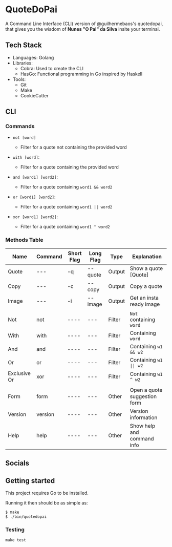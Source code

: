 # QuoteDoPai

A Command Line Interface (CLI) version of @guilhermebaos's quotedopai, that gives you the wisdom of **Nunes "O Pai" da Silva** insite your terminal.

## Tech Stack
* Languages: Golang
* Libraries:
	* Cobra: Used to create the CLI
	* HasGo: Functional programming in Go inspired by Haskell
* Tools:
	* Git
	* Make
	* CookieCutter

## CLI

### Commands

* `not [word]`
	* Filter for a quote not containing the provided word

* `with [word]`:
	* Filter for a quote containing the provided word

* `and [word1] [word2]`:
	* Filter for a quote containing `word1 && word2`

* `or [word1] [word2]`:
	* Filter for a quote containing `word1 || word2`

* `xor [word1] [word2]`:
	* Filter for a quote containing `word1 ^ word2`

### Methods Table

| Name         | Command | Short Flag | Long Flag | Type   | Explanation                   |
|--------------|---------|------------|-----------|--------|-------------------------------|
| Quote        |   ---   | -q         | --quote   | Output | Show a quote    [Quote]       |
| Copy         |   ---   | -c         | --copy    | Output | Copy a quote                  |
| Image        |   ---   | -i         | --image   | Output | Get an insta ready image      |
|              |         |            |           |        |                               |
| Not          | not     |    ----    |    ---    | Filter | `Not` containing `word`       |
| With         | with    |    ----    |    ---    | Filter | Containing `word`             |
| And          | and     |    ----    |    ---    | Filter | Containing `w1 && w2`         |
| Or           | or      |    ----    |    ---    | Filter | Containing `w1 \|\| w2`       |
| Exclusive Or | xor     |    ----    |    ---    | Filter | Containing `w1 ^ w2`          |
|              |         |            |           |        |                               |
| Form         | form    |    ----    |    ---    | Other  | Open a quote suggestion form  |
| Version      | version |    ----    |    ---    | Other  | Version information           |
| Help         | help    |    ----    |    ---    | Other  | Show help and command info    |

## Socials

## Getting started

This project requires Go to be installed.

Running it then should be as simple as:

```console
$ make
$ ./bin/quotedopai
```

### Testing

``make test``
